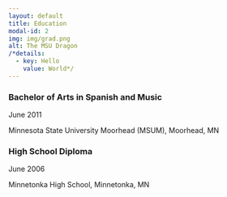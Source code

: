```yaml
---
layout: default
title: Education
modal-id: 2
img: img/grad.png
alt: The MSU Dragon
/*details: 
  - key: Hello
    value: World*/
---
```


### Bachelor of Arts in Spanish and Music   

June 2011Minnesota State University Moorhead (MSUM), Moorhead, MN### High School Diploma

June 2006

Minnetonka High School, Minnetonka, MN